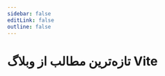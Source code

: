 ```yaml
---
sidebar: false
editLink: false
outline: false
---
```


<script setup>
import BlogIndex from './.vitepress/theme/components/BlogIndex.vue'
</script>

# تازه‌ترین مطالب از وبلاگ Vite

<BlogIndex/>
